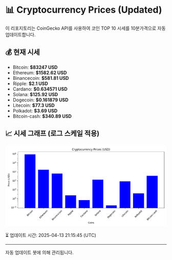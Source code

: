 
# 📊 Cryptocurrency Prices (Updated)

이 리포지토리는 CoinGecko API를 사용하여 코인 TOP 10 시세를 10분가격으로 자동 업데이트합니다.

## 💰 현재 시세
- Bitcoin: **$83247 USD**
- Ethereum: **$1582.62 USD**
- Binancecoin: **$581.81 USD**
- Ripple: **$2.1 USD**
- Cardano: **$0.634571 USD**
- Solana: **$125.92 USD**
- Dogecoin: **$0.161879 USD**
- Litecoin: **$77.3 USD**
- Polkadot: **$3.69 USD**
- Bitcoin-cash: **$340.89 USD**

## 📈 시세 그래프 (로그 스케일 적용)
![Crypto Prices](crypto_prices.png)

⏳ 업데이트 시간: 2025-04-13 21:15:45 (UTC)

---
자동 업데이트 봇에 의해 관리됩니다.
